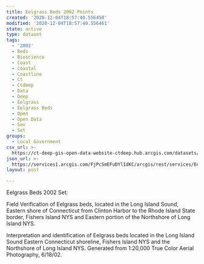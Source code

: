 ```yaml
---
title: Eelgrass Beds 2002 Points
created: '2020-12-04T18:57:40.556450'
modified: '2020-12-04T18:57:40.556461'
state: active
type: dataset
tags:
  - '2002'
  - Beds
  - Bioscience
  - Coast
  - Coastal
  - Coastline
  - Ct
  - Ctdeep
  - Data
  - Deep
  - Eelgrass
  - Eelgrass Beds
  - Open
  - Open Data
  - Sav
  - Set
groups:
  - Local Government
csv_url: >-
  https://ct-deep-gis-open-data-website-ctdeep.hub.arcgis.com/datasets/4b7b28716bea4dfb8842c4b69711dc3f_0.csv?outSR=%7B%22latestWkid%22%3A2234%2C%22wkid%22%3A102656%7D
json_url: >-
  https://services1.arcgis.com/FjPcSmEFuDYlIdKC/arcgis/rest/services/Eelgrass_2002_Points_Beds/FeatureServer/0
layout: post

---
```

Eelgrass Beds 2002 Set:

Field Verification of Eelgrass beds, located in the Long Island Sound, Eastern shore of Connecticut from Clinton Harbor to the Rhode Island State border, Fishers Island NYS and Eastern portion of the Northshore of Long Island NYS.

Interpretation and identification of Eelgrass beds located in the Long Island Sound Eastern Connecticut shoreline, Fishers Island NYS and the Northshore of Long Island NYS. Generated from 1:20,000 True Color Aerial Photography, 6/18/02.
